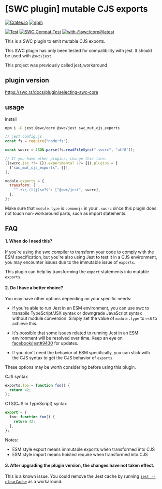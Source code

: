 # [SWC plugin] mutable CJS exports

[![Crates.io](https://img.shields.io/crates/v/swc_mut_cjs_exports)](https://crates.io/crates/swc_mut_cjs_exports)
[![npm](https://img.shields.io/npm/v/swc_mut_cjs_exports)](https://www.npmjs.com/package/swc_mut_cjs_exports)

[![Test](https://github.com/magic-akari/swc_mut_cjs_exports/actions/workflows/test.yml/badge.svg)](https://github.com/magic-akari/swc_mut_cjs_exports/actions/workflows/test.yml)
[![SWC Compat Test](https://github.com/magic-akari/swc_mut_cjs_exports/actions/workflows/swc-compat-test.yml/badge.svg)](https://github.com/magic-akari/swc_mut_cjs_exports/actions/workflows/swc-compat-test.yml)
[![with @swc/core@latest](https://github.com/magic-akari/swc_mut_cjs_exports/actions/workflows/cron.yml/badge.svg)](https://github.com/magic-akari/swc_mut_cjs_exports/actions/workflows/cron.yml)

This is a SWC plugin to emit mutable CJS exports.

This SWC plugin has only been tested for compatibility with jest. It should be used with `@swc/jest`.

This project was previously called jest_workaround

## plugin version

https://swc.rs/docs/plugin/selecting-swc-core

## usage

install

```bash
npm i -D jest @swc/core @swc/jest swc_mut_cjs_exports
```

```js
// jest.config.js
const fs = require("node:fs");

const swcrc = JSON.parse(fs.readFileSync(".swcrc", "utf8"));

// If you have other plugins, change this line.
((swcrc.jsc ??= {}).experimental ??= {}).plugins = [
  ["swc_mut_cjs_exports", {}],
];

module.exports = {
  transform: {
    "^.+\\.(t|j)sx?$": ["@swc/jest", swcrc],
  },
};
```

Make sure that `module.type` is `commonjs` in your `.swcrc` since this plugin
does not touch non-workaround parts, such as import statements.

## FAQ

#### 1. When do I need this?

If you're using the swc compiler to transform your code to comply with the ESM
specification, but you're also using Jest to test it in a CJS environment, you
may encounter issues due to the immutable issue of `exports`.

This plugin can help by transforming the `export` statements into mutable
`exports`.

#### 2. Do I have a better choice?

You may have other options depending on your specific needs:

- If you're able to run Jest in an ESM environment, you can use swc to transpile
  TypeScript/JSX syntax or downgrade JavaScript syntax without module
  conversion. Simply set the value of `module.type` to `es6` to achieve this.

- It's possible that some issues related to running Jest in an ESM environment
  will be resolved over time. Keep an eye on
  [facebook/jest#9430](https://github.com/facebook/jest/issues/9430) for
  updates.

- If you don't need the behavior of ESM specifically, you can stick with the CJS
  syntax to get the CJS behavior of `exports`.

These options may be worth considering before using this plugin.

CJS syntax

```JavaScript
exports.foo = function foo() {
  return 42;
};
```

CTS(CJS in TypeScript) syntax

```TypeScript
export = {
  foo: function foo() {
    return 42;
  },
};
```

Notes:

- ESM style export means immutable exports when transformed into CJS
- ESM style import means hoisted require when transformed into CJS

#### 3. After upgrading the plugin version, the changes have not taken effect.

This is a known issue. You could remove the Jest cache by running
[`jest --clearCache`](https://jestjs.io/docs/cli#--clearcache) as a workaround.
